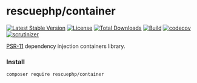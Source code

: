# rescuephp/container
[![Latest Stable Version](https://poser.pugx.org/rescuephp/container/v/stable)](https://packagist.org/packages/rescuephp/container)
[![License](https://poser.pugx.org/rescuephp/container/license)](https://packagist.org/packages/rescuephp/container)
[![Total Downloads](https://poser.pugx.org/rescuephp/container/downloads)](https://packagist.org/packages/rescuephp/container)
[![Build](https://travis-ci.com/rescuephp/container.svg?branch=master)](https://travis-ci.com/rescuephp/container)
[![codecov](https://codecov.io/gh/rescuephp/container/branch/master/graph/badge.svg)](https://codecov.io/gh/rescuephp/container)
[![scrutinizer](https://scrutinizer-ci.com/g/rescuephp/container/badges/quality-score.png?b=master)](https://scrutinizer-ci.com/g/rescuephp/container/)

<a href="https://www.php-fig.org/psr/psr-11/">PSR-11</a> dependency injection containers library.


### Install
```
composer require rescuephp/container
```
